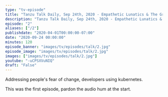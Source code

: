 ```yaml
---
type: "tv-episode"
title: "Tanzu Talk Daily, Sep 24th, 2020 - Empathetic Lunatics & The Great Developers Using Kubernetes Scare"
description: "Tanzu Talk Daily, Sep 24th, 2020 - Empathetic Lunatics & The Great Developers Using Kubernetes Scare"
episode: "2"
aliases: ["/2"]
publishdate: "2020-04-01T00:00:00-07:00"
date: "2020-09-24 00:00:00"
minutes: 120
episode_banner: "images/tv/episodes/talk/2.jpg"
episode_image: "images/tv/episodes/talk/2.jpg"
images: ["images/tv/episodes/talk/2.jpg"]
youtube: "-uCPSXVuNIQ"
draft: "False"
---
```


Addressing people's fear of change, developers using kubernetes.

This was the first episode, pardon the audio hum at the start.